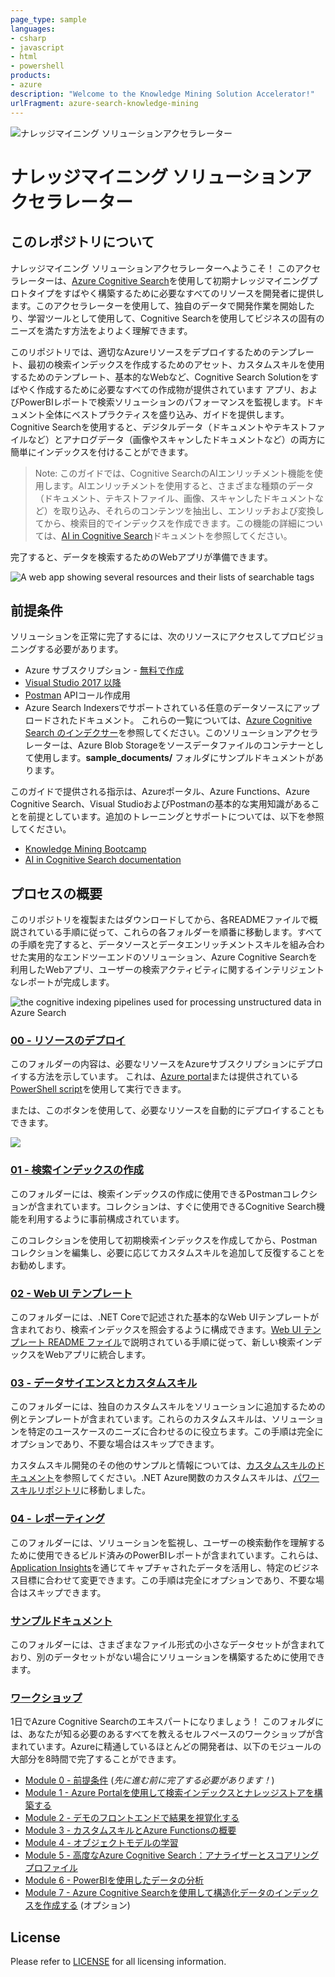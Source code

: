 ```yaml
---
page_type: sample
languages:
- csharp
- javascript
- html
- powershell
products:
- azure
description: "Welcome to the Knowledge Mining Solution Accelerator!"
urlFragment: azure-search-knowledge-mining
---
```


![ナレッジマイニング ソリューションアクセラレーター](images/kmheader.png)

# ナレッジマイニング ソリューションアクセラレーター

## このレポジトリについて

ナレッジマイニング ソリューションアクセラレーターへようこそ！ このアクセラレーターは、[Azure Cognitive Search](https://docs.microsoft.com/azure/search/cognitive-search-concept-intro)を使用して初期ナレッジマイニングプロトタイプをすばやく構築するために必要なすべてのリソースを開発者に提供します。このアクセラレーターを使用して、独自のデータで開発作業を開始したり、学習ツールとして使用して、Cognitive Searchを使用してビジネスの固有のニーズを満たす方法をよりよく理解できます。

このリポジトリでは、適切なAzureリソースをデプロイするためのテンプレート、最初の検索インデックスを作成するためのアセット、カスタムスキルを使用するためのテンプレート、基本的なWebなど、Cognitive Search Solutionをすばやく作成するために必要なすべての作成物が提供されています アプリ、およびPowerBIレポートで検索ソリューションのパフォーマンスを監視します。ドキュメント全体にベストプラクティスを盛り込み、ガイドを提供します。Cognitive Searchを使用すると、デジタルデータ（ドキュメントやテキストファイルなど）とアナログデータ（画像やスキャンしたドキュメントなど）の両方に簡単にインデックスを付けることができます。

> Note: このガイドでは、Cognitive SearchのAIエンリッチメント機能を使用します。AIエンリッチメントを使用すると、さまざまな種類のデータ（ドキュメント、テキストファイル、画像、スキャンしたドキュメントなど）を取り込み、それらのコンテンツを抽出し、エンリッチおよび変換してから、検索目的でインデックスを作成できます。この機能の詳細については、[AI in Cognitive Search](https://docs.microsoft.com/azure/search/cognitive-search-concept-intro)ドキュメントを参照してください。

完了すると、データを検索するためのWebアプリが準備できます。

![A web app showing several resources and their lists of searchable tags](images/ui.PNG)

## 前提条件

ソリューションを正常に完了するには、次のリソースにアクセスしてプロビジョニングする必要があります。

* Azure サブスクリプション - [無料で作成](https://azure.microsoft.com/free/)
* [Visual Studio 2017 以降](https://visualstudio.microsoft.com/downloads/)
* [Postman](https://www.getpostman.com/) APIコール作成用
* Azure Search Indexersでサポートされている任意のデータソースにアップロードされたドキュメント。 これらの一覧については、[Azure Cognitive Search のインデクサー](https://docs.microsoft.com/azure/search/search-indexer-overview)を参照してください。このソリューションアクセラレーターは、Azure Blob Storageをソースデータファイルのコンテナーとして使用します。**sample_documents/** フォルダにサンプルドキュメントがあります。

このガイドで提供される指示は、Azureポータル、Azure Functions、Azure Cognitive Search、Visual StudioおよびPostmanの基本的な実用知識があることを前提としています。追加のトレーニングとサポートについては、以下を参照してください。

* [Knowledge Mining Bootcamp](https://github.com/Azure/LearnAI-KnowledgeMiningBootcamp)
* [AI in Cognitive Search documentation](https://docs.microsoft.com/azure/search/cognitive-search-resources-documentation)

## プロセスの概要

このリポジトリを複製またはダウンロードしてから、各READMEファイルで概説されている手順に従って、これらの各フォルダーを順番に移動します。すべての手順を完了すると、データソースとデータエンリッチメントスキルを組み合わせた実用的なエンドツーエンドのソリューション、Azure Cognitive Searchを利用したWebアプリ、ユーザーの検索アクティビティに関するインテリジェントなレポートが完成します。

![the cognitive indexing pipelines used for processing unstructured data in Azure Search](images/architecture.jpg)

### [00 - リソースのデプロイ](./00%20-%20Resource%20Deployment)
このフォルダーの内容は、必要なリソースをAzureサブスクリプションにデプロイする方法を示しています。 これは、[Azure portal](https://portal.azure.com)または提供されている[PowerShell script](./00%20-%20Resource%20Deployment/deploy.ps1)を使用して実行できます。

または、このボタンを使用して、必要なリソースを自動的にデプロイすることもできます。

<a href="https://portal.azure.com/#create/Microsoft.Template/uri/https%3A%2F%2Fraw.githubusercontent.com%2Fnohanaga%2Fazure-search-knowledge-mining%2Fmaster%2Fazuredeploy.json" target="_blank">
    <img src="http://azuredeploy.net/deploybutton.png"/>
</a> 

### [01 - 検索インデックスの作成](./01%20-%20Search%20Index%20Creation)
このフォルダーには、検索インデックスの作成に使用できるPostmanコレクションが含まれています。コレクションは、すぐに使用できるCognitive Search機能を利用するように事前構成されています。

このコレクションを使用して初期検索インデックスを作成してから、Postmanコレクションを編集し、必要に応じてカスタムスキルを追加して反復することをお勧めします。

### [02 - Web UI テンプレート](./02%20-%20Web%20UI%20Template)
このフォルダーには、.NET Coreで記述された基本的なWeb UIテンプレートが含まれており、検索インデックスを照会するように構成できます。[Web UI テンプレート README ファイル](./02%20-%20Web%20UI%20Template/README.md)で説明されている手順に従って、新しい検索インデックスをWebアプリに統合します。

### [03 - データサイエンスとカスタムスキル](./03%20-%20Data%20Science%20and%20Custom%20Skills)
このフォルダーには、独自のカスタムスキルをソリューションに追加するための例とテンプレートが含まれています。これらのカスタムスキルは、ソリューションを特定のユースケースのニーズに合わせるのに役立ちます。この手順は完全にオプションであり、不要な場合はスキップできます。

カスタムスキル開発のその他のサンプルと情報については、[カスタムスキルのドキュメント](https://docs.microsoft.com/azure/search/cognitive-search-custom-skill-interface)を参照してください。.NET Azure関数のカスタムスキルは、[パワースキルリポジトリ](https://github.com/nohanaga/azure-search-power-skills)に移動しました。

### [04 - レポーティング](./04%20-%20Reporting)
このフォルダーには、ソリューションを監視し、ユーザーの検索動作を理解するために使用できるビルド済みのPowerBIレポートが含まれています。これらは、[Application Insights](https://docs.microsoft.com/azure/azure-monitor/app/app-insights-overview)を通じてキャプチャされたデータを活用し、特定のビジネス目標に合わせて変更できます。この手順は完全にオプションであり、不要な場合はスキップできます。

### [サンプルドキュメント](./sample_documents)
このフォルダーには、さまざまなファイル形式の小さなデータセットが含まれており、別のデータセットがない場合にソリューションを構築するために使用できます。

### [ワークショップ](./workshops)
1日でAzure Cognitive Searchのエキスパートになりましょう！
このフォルダには、あなたが知る必要のあるすべてを教えるセルフペースのワークショップが含まれています。Azureに精通しているほとんどの開発者は、以下のモジュールの大部分を8時間で完了することができます。

+ [Module 0 - 前提条件](./workshops/Module%200.md) (*先に進む前に完了する必要があります！*)
+ [Module 1 - Azure Portalを使用して検索インデックスとナレッジストアを構築する](./workshops/Module%201.md)
+ [Module 2 - デモのフロントエンドで結果を視覚化する](./workshops/Module%202.md)
+ [Module 3 - カスタムスキルとAzure Functionsの概要](./workshops/Module%203.md)
+ [Module 4 - オブジェクトモデルの学習](./Module%204.md)
+ [Module 5 - 高度なAzure Cognitive Search：アナライザーとスコアリングプロファイル](./workshops/Module%205.md)
+ [Module 6 - PowerBIを使用したデータの分析](./workshops/Module%206.md)
+ [Module 7 - Azure Cognitive Searchを使用して構造化データのインデックスを作成する](./workshops/Module%207.md) (オプション)


## License

Please refer to [LICENSE](./LICENSE.md) for all licensing information.
